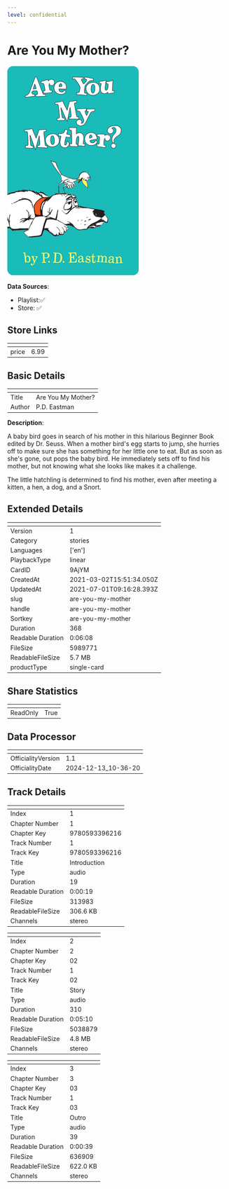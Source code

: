 ```yaml
---
level: confidential
---
```

# Are You My Mother?

![card_[9AjYM].png](../../img/cards/card_[9AjYM].png)

**Data Sources**: 

- Playlist:✅
- Store: ✅


## Store Links

| <!-- --> | <!-- --> |
| - | - |
| price | 6.99 |


## Basic Details

| <!-- --> | <!-- --> |
| - | - |
| Title | Are You My Mother? |
| Author | P.D. Eastman |

**Description**:

A baby bird goes in search of his mother in this hilarious Beginner Book edited by Dr. Seuss. When a mother bird's egg starts to jump, she hurries off to make sure she has something for her little one to eat. But as soon as she's gone, out pops the baby bird. He immediately sets off to find his mother, but not knowing what she looks like makes it a challenge. 
 
 The little hatchling is determined to find his mother, even after meeting a kitten, a hen, a dog, and a Snort.


## Extended Details

| <!-- --> | <!-- --> |
| - | - |
| Version | 1 |
| Category | stories |
| Languages | ['en'] |
| PlaybackType | linear |
| CardID | 9AjYM |
| CreatedAt | 2021-03-02T15:51:34.050Z |
| UpdatedAt | 2021-07-01T09:16:28.393Z |
| slug | are-you-my-mother |
| handle | are-you-my-mother |
| Sortkey | are-you-my-mother |
| Duration | 368 |
| Readable Duration | 0:06:08 |
| FileSize | 5989771 |
| ReadableFileSize | 5.7 MB |
| productType | single-card |


## Share Statistics

| <!-- --> | <!-- --> |
| - | - |
| ReadOnly | True |


## Data Processor

| <!-- --> | <!-- --> |
| - | - |
| OfficialityVersion | 1.1
| OfficialityDate | 2024-12-13_10-36-20


## Track Details

| <!-- --> | <!-- --> |
| - | - |
| Index | 1 |
| Chapter Number | 1 |
| Chapter Key | 9780593396216 |
| Track Number | 1 |
| Track Key | 9780593396216 |
| Title | Introduction |
| Type | audio |
| Duration | 19 |
| Readable Duration | 0:00:19 |
| FileSize | 313983 |
| ReadableFileSize | 306.6 KB |
| Channels | stereo |

| <!-- --> | <!-- --> |
| - | - |
| Index | 2 |
| Chapter Number | 2 |
| Chapter Key | 02 |
| Track Number | 1 |
| Track Key | 02 |
| Title | Story |
| Type | audio |
| Duration | 310 |
| Readable Duration | 0:05:10 |
| FileSize | 5038879 |
| ReadableFileSize | 4.8 MB |
| Channels | stereo |

| <!-- --> | <!-- --> |
| - | - |
| Index | 3 |
| Chapter Number | 3 |
| Chapter Key | 03 |
| Track Number | 1 |
| Track Key | 03 |
| Title | Outro |
| Type | audio |
| Duration | 39 |
| Readable Duration | 0:00:39 |
| FileSize | 636909 |
| ReadableFileSize | 622.0 KB |
| Channels | stereo |

